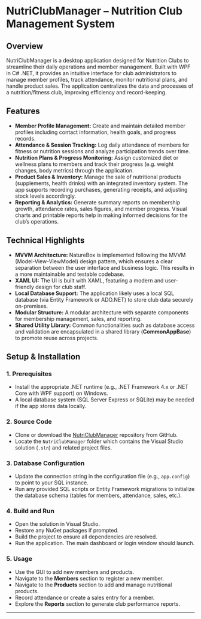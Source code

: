 # NutriClubManager – Nutrition Club Management System

## Overview
NutriClubManager is a desktop application designed for Nutrition Clubs to streamline their daily operations and member management. Built with WPF in C# .NET, it provides an intuitive interface for club administrators to manage member profiles, track attendance, monitor nutritional plans, and handle product sales. The application centralizes the data and processes of a nutrition/fitness club, improving efficiency and record-keeping.

## Features

- **Member Profile Management:** Create and maintain detailed member profiles including contact information, health goals, and progress records.
- **Attendance & Session Tracking:** Log daily attendance of members for fitness or nutrition sessions and analyze participation trends over time.
- **Nutrition Plans & Progress Monitoring:** Assign customized diet or wellness plans to members and track their progress (e.g. weight changes, body metrics) through the application.
- **Product Sales & Inventory:** Manage the sale of nutritional products (supplements, health drinks) with an integrated inventory system. The app supports recording purchases, generating receipts, and adjusting stock levels accordingly.
- **Reporting & Analytics:** Generate summary reports on membership growth, attendance rates, sales figures, and member progress. Visual charts and printable reports help in making informed decisions for the club’s operations.

## Technical Highlights

- **MVVM Architecture:** NatureBox is implemented following the MVVM (Model-View-ViewModel) design pattern, which ensures a clear separation between the user interface and business logic. This results in a more maintainable and testable codebase.
- **XAML UI:** The UI is built with XAML, featuring a modern and user-friendly design for club staff.
- **Local Database Support:** The application likely uses a local SQL database (via Entity Framework or ADO.NET) to store club data securely on-premises.
- **Modular Structure:** A modular architecture with separate components for membership management, sales, and reporting.
- **Shared Utility Library:** Common functionalities such as database access and validation are encapsulated in a shared library (**CommonAppBase**) to promote reuse across projects.

## Setup & Installation

### 1. Prerequisites
- Install the appropriate .NET runtime (e.g., .NET Framework 4.x or .NET Core with WPF support) on Windows.
- A local database system (SQL Server Express or SQLite) may be needed if the app stores data locally.

### 2. Source Code
- Clone or download the [NutriClubManager](https://github.com/hariprakashdhoddubasker/NutriClubManager) repository from GitHub.
- Locate the `NutriClubManager` folder which contains the Visual Studio solution (`.sln`) and related project files.

### 3. Database Configuration
- Update the connection string in the configuration file (e.g., `app.config`) to point to your SQL instance.
- Run any provided SQL scripts or Entity Framework migrations to initialize the database schema (tables for members, attendance, sales, etc.).

### 4. Build and Run
- Open the solution in Visual Studio.
- Restore any NuGet packages if prompted.
- Build the project to ensure all dependencies are resolved.
- Run the application. The main dashboard or login window should launch.

### 5. Usage
- Use the GUI to add new members and products.
- Navigate to the **Members** section to register a new member.
- Navigate to the **Products** section to add and manage nutritional products.
- Record attendance or create a sales entry for a member.
- Explore the **Reports** section to generate club performance reports.

---
